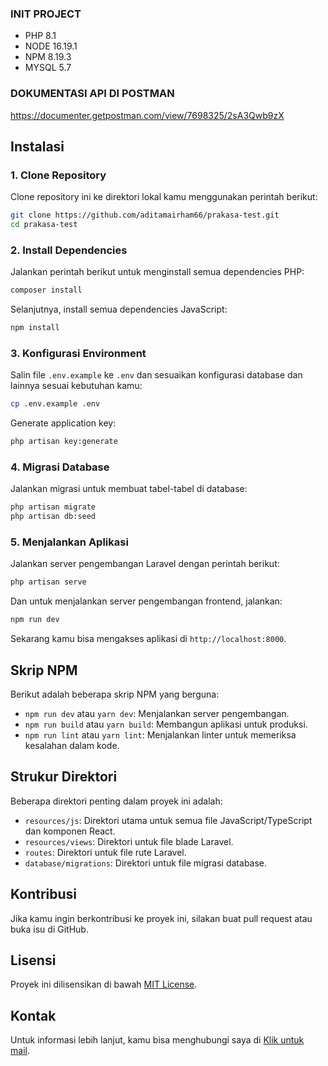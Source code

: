### INIT PROJECT
- PHP 8.1
- NODE 16.19.1
- NPM 8.19.3
- MYSQL 5.7

### DOKUMENTASI API DI POSTMAN
https://documenter.getpostman.com/view/7698325/2sA3Qwb9zX

## Instalasi

### 1. Clone Repository
Clone repository ini ke direktori lokal kamu menggunakan perintah berikut:

```bash
git clone https://github.com/aditamairham66/prakasa-test.git
cd prakasa-test
```

### 2. Install Dependencies
Jalankan perintah berikut untuk menginstall semua dependencies PHP:

```bash
composer install
```

Selanjutnya, install semua dependencies JavaScript:

```bash
npm install
```

### 3. Konfigurasi Environment
Salin file `.env.example` ke `.env` dan sesuaikan konfigurasi database dan lainnya sesuai kebutuhan kamu:

```bash
cp .env.example .env
```

Generate application key:

```bash
php artisan key:generate
```

### 4. Migrasi Database
Jalankan migrasi untuk membuat tabel-tabel di database:

```bash
php artisan migrate
php artisan db:seed
```

### 5. Menjalankan Aplikasi
Jalankan server pengembangan Laravel dengan perintah berikut:

```bash
php artisan serve
```

Dan untuk menjalankan server pengembangan frontend, jalankan:

```bash
npm run dev
```

Sekarang kamu bisa mengakses aplikasi di `http://localhost:8000`.

## Skrip NPM
Berikut adalah beberapa skrip NPM yang berguna:

- `npm run dev` atau `yarn dev`: Menjalankan server pengembangan.
- `npm run build` atau `yarn build`: Membangun aplikasi untuk produksi.
- `npm run lint` atau `yarn lint`: Menjalankan linter untuk memeriksa kesalahan dalam kode.

## Strukur Direktori
Beberapa direktori penting dalam proyek ini adalah:

- `resources/js`: Direktori utama untuk semua file JavaScript/TypeScript dan komponen React.
- `resources/views`: Direktori untuk file blade Laravel.
- `routes`: Direktori untuk file rute Laravel.
- `database/migrations`: Direktori untuk file migrasi database.

## Kontribusi
Jika kamu ingin berkontribusi ke proyek ini, silakan buat pull request atau buka isu di GitHub.

## Lisensi
Proyek ini dilisensikan di bawah [MIT License](LICENSE).

## Kontak
Untuk informasi lebih lanjut, kamu bisa menghubungi saya di [Klik untuk mail](mailto:aditamairham66@gmail.com).
```